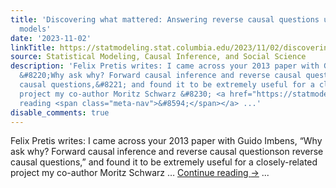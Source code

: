 ```yaml
---
title: 'Discovering what mattered: Answering reverse causal questions using change-point
  models'
date: '2023-11-02'
linkTitle: https://statmodeling.stat.columbia.edu/2023/11/02/discovering-what-mattered-answering-reverse-causal-questions-using-change-point-models/
source: Statistical Modeling, Causal Inference, and Social Science
description: 'Felix Pretis writes: I came across your 2013 paper with Guido Imbens,
  &#8220;Why ask why? Forward causal inference and reverse causal questionson reverse
  causal questions,&#8221; and found it to be extremely useful for a closely-related
  project my co-author Moritz Schwarz &#8230; <a href="https://statmodeling.stat.columbia.edu/2023/11/02/discovering-what-mattered-answering-reverse-causal-questions-using-change-point-models/">Continue
  reading <span class="meta-nav">&#8594;</span></a> ...'
disable_comments: true
---
```

Felix Pretis writes: I came across your 2013 paper with Guido Imbens, &#8220;Why ask why? Forward causal inference and reverse causal questionson reverse causal questions,&#8221; and found it to be extremely useful for a closely-related project my co-author Moritz Schwarz &#8230; <a href="https://statmodeling.stat.columbia.edu/2023/11/02/discovering-what-mattered-answering-reverse-causal-questions-using-change-point-models/">Continue reading <span class="meta-nav">&#8594;</span></a> ...